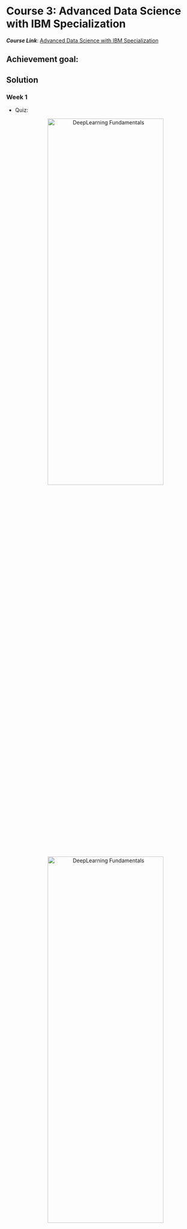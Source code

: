 # Course 3: Advanced Data Science with IBM Specialization

**_Course Link_**: [Advanced Data Science with IBM Specialization](https://www.coursera.org/learn/ai)

## Achievement goal:

## Solution

### Week 1
- Quiz:
    <p align="center">
        <img src="./img/w1_quizz1a.png" width="80%" height="50%" title="DeepLearning Fundamentals" >
    </p>
    <p align="center">
        <img src="./img/w1_quizz1b.png" width="80%" height="50%" title="DeepLearning Fundamentals" >
    </p>

### Week 2

- Quiz1:
    <p align="center">
        <img src="./img/w2_quizz1a_sai_cau2.png" width="80%" height="50%" title="Tensorflow" >
    </p>
    <p align="center">
        <img src="./img/w2_quizz1b.png" width="80%" height="50%" title="Tensorflow" >
    </p>

- Quiz2:
    <p align="center">
        <img src="./img/w2_quizz2.png" width="80%" height="50%" title="Tensorflow 2.x" >
    </p>

- Quiz3:
    <p align="center">
        <img src="./img/w2_quizz3.png" width="80%" height="50%" title="Apache SystemML" >
    </p>

- Quiz4:
    <p align="center">
        <img src="./img/w2_quizz4a.png" width="80%" height="50%" title="Pytorch Introduction" >
    </p>
    <p align="center">
        <img src="./img/w2_quizz4b.png" width="80%" height="50%" title="Pytorch Introduction" >
    </p>
    <p align="center">
        <img src="./img/w2_quizz4c.png" width="80%" height="50%" title="Pytorch Introduction" >
    </p>

- [Assignment]().

### Week 3

- Quiz1:
    <p align="center">
        <img src="./img/w3_quizz1a" width="80%" height="50%" title="Anomaly Detection" >
    </p>
    <p align="center">
        <img src="./img/w3_quizz1b.png" width="80%" height="50%" title="Anomaly Detection" >
    </p>

- Quiz2:
    <p align="center">
        <img src="./img/w3_quizz2.png" width="80%" height="50%" title="Sequence Classification with Keras LSTM Network" >
    </p>

- Quiz3:
    <p align="center">
        <img src="./img/w3_quizz3.png" width="80%" height="50%" title="Image Classification" >
    </p>

- Quiz4:
    <p align="center">
        <img src="./img/w3_quizz4a.png" width="80%" height="50%" title="NLP" >
    </p>
    <p align="center">
        <img src="./img/w3_quizz4b.png" width="80%" height="50%" title="Pytorch Introduction" >
    </p>
    <p align="center">
        <img src="./img/w3_quizz4c.png" width="80%" height="50%" title="Pytorch Introduction" >
    </p>

- [Assignment]().

### Week 4

- [Assignment]().

## Contributors:

- 🐮 [@honghanhh](https://github.com/honghanhh)
- 🐔 [@tiena2cva](https://github.com/tiena2cva)

